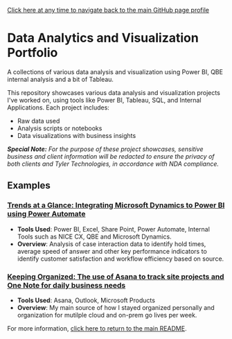 [Click here at any time to navigate back to the main GitHub page profile](https://github.com/therightboat/therightboat/blob/main/README.md)

# Data Analytics and Visualization Portfolio
A collections of various data analysis and visualization using Power BI, QBE internal analysis and a bit of Tableau.

This repository showcases various data analysis and visualization projects I've worked on, using tools like Power BI, Tableau, SQL, and Internal Applications. Each project includes:
- Raw data used
- Analysis scripts or notebooks
- Data visualizations with business insights

***Special Note:*** *For the purpose of these project showcases, sensitive business and client information will be redacted to ensure the privacy of both clients and Tyler Technologies, in accordance with NDA compliance.*

## Examples

### [Trends at a Glance: Integrating Microsoft Dynamics to Power BI using Power Automate](https://github.com/therightboat/Portfolio/blob/main/TrendsAtAGlance.md)
- **Tools Used**: Power BI, Excel, Share Point, Power Automate, Internal Tools such as NICE CX, QBE and Microsoft Dynamics.
- **Overview**: Analysis of case interaction data to identify hold times, average speed of answer and other key performance indicators to identify customer satisfaction and workflow efficiency based on source.
  
### [Keeping Organized: The use of Asana to track site projects and One Note for daily business needs](./Project_2/README.md)
- **Tools Used**: Asana, Outlook, Microsoft Products
- **Overview**: My main source of how I stayed organized personally and organization for mutilple cloud and on-prem go lives per week.

For more information, [click here to return to the main README](https://github.com/therightboat).
